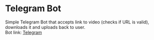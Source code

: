 # Telegram Bot

Simple Telegram Bot that accepts link to video (checks if URL is valid), downloads it and uploads back to user.<br>
Bot link: [Telegram](https://t.me/BestBestVideoBot)

